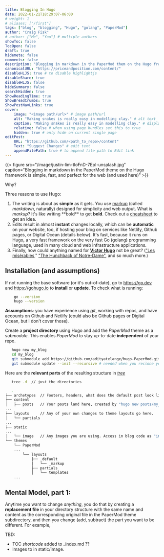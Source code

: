 ```yaml
---
title: Blogging In Hugo
date: 2022-01-21T18:29:07-06:00
# weight: 1
# aliases: ["/first"]
tags: ["blog", "blogging", "Hugo", "golang", "PaperMod"]
author: "Craig Fisk"
# author: ["Me", "You"] # multiple authors
showToc: false
TocOpen: false
draft: true
hidemeta: false
comments: false
description: "Blogging in markdown in the PaperMod them on the Hugo framework is simple, fast, and perfect for the web (and used here)."
canonicalURL: "https://priceandposition.com/content/"
disableHLJS: true # to disable highlightjs
disableShare: true
disableHLJS: false
hideSummary: false
searchHidden: true
ShowReadingTime: true
ShowBreadCrumbs: true
ShowPostNavLinks: true
cover:
    image: "<image path/url>" # image path/url
    alt: "Making snakes is really easy in modelling clay." # alt text
    caption: "Making snakes is really easy in modelling clay." # display caption under cover
    relative: false # when using page bundles set this to true
    hidden: true # only hide on current single page
editPost:
    URL: "https://github.com/<path_to_repo>/content"
    Text: "Suggest Changes" # edit text
    appendFilePath: true # to append file path to Edit link
---
```


<!-- Photo by <a href="https://unsplash.com/@justinlim?utm_source=unsplash&utm_medium=referral&utm_content=creditCopyText">Justin Lim</a> on <a href="https://unsplash.com/s/photos/cartoon-of-caveman?utm_source=unsplash&utm_medium=referral&utm_content=creditCopyText">Unsplash</a> -->

{{< figure src="/image/justin-lim-tloFnD-7EpI-unsplash.jpg" caption="Blogging in markdown in the PaperMod theme on the Hugo framework is simple, fast, and perfect for the web (and used here)" >}}

Why?

Three reasons to use Hugo:

1. The writing is about as **simple** as it gets. You use [markup](https://en.wikipedia.org/wiki/Markdown) (called _markdown_, naturally) designed for simplicity and web output. What is _markup_? It's like writing \*\*bold\*\* to get **bold**. Check out a [cheatsheet](https://www.markdownguide.org/cheat-sheet/) to get an idea.
2. Edits result in almost **instant** changes locally, which can be **automatic** on your website, too, if hosting your blog on services like Netlify, Github pages, or Digital Ocean (details below). It's fast, because it runs on Hugo, a very fast framework on the very fast Go (golang) programming language, used in many cloud and web infrastructure applications.
3. Finally, how could anything named for **[Victor Hugo](https://en.wikipedia.org/wiki/Victor_Hugo)** not be great? (["Les misérables](https://en.wikipedia.org/wiki/Les_Mis%C3%A9rables)," ["The Hunchback of Notre-Dame"](https://en.wikipedia.org/wiki/The_Hunchback_of_Notre-Dame), and so much more.)

## Installation (and assumptions)

If not running the base software (or it's out-of-date), go to https://go.dev and https://gohugo.io to **install** or **update**. To check what is running:

```bash
    go --version
    hugo --version
```

**Assumptions**: you have experience using _git_, working with repos, and have accounts on Github and Netlify (could also be Github pages or Digital Ocean, but I don't cover those).

Create a **project directory** using Hugo and add the _PaperMod_ theme as a _submodule_. This enables _PaperMod_ to stay up-to-date **independent** of your repo.

```bash
   hugo new my_blog
   cd my_blog
   git submodule add https://github.com/adityatelange/hugo-PaperMod.git themes/PaperMod --depth=1
   git submodule update --init --recursive # needed when you reclone your repo (submodules may not get cloned automatically)
```

Here are the **relevant parts** of the resulting structure in [_tree_](https://www.geeksforgeeks.org/tree-command-unixlinux/)

```bash
   tree -d  // just the directories

   .
├── archetypes  // Footers, headers, what does the default post look like, etc.
├── content
│   ├── posts   // Your posts land here, created by "hugo new posts/my_post.md"
...
├── layouts     // Any of your own changes to theme layouts go here.
│   └── partials
...
├── static
...
│   └── image   // Any images you are using. Access in blog code as "image/my_image"
└── themes
    └── PaperMod
    ...
        └── layouts
            ├── _default
            │   └── _markup
            ├── partials
            │   └── templates
    ...

```

## Mental Model, part 1:

Anytime you want to change _anything_, you do that by creating a **replacement file** in your directory structure with the same name and content as the corresponding original file in the PaperMod theme subdirectory, and then you change (add, subtract) the part you want to be different. For example,

TBD:

- TOC _shortcode_ added to \_index.md ??
- Images to in static/image.
